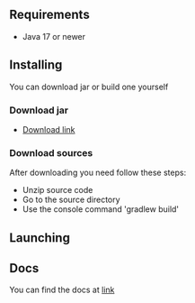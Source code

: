 ## Requirements
  - Java 17 or newer
## Installing
  You can download jar or build one yourself
### Download jar
  - [Download link]()
### Download sources
  After downloading you need follow these steps:
  - Unzip source code
  - Go to the source directory
  - Use the console command 'gradlew build'
## Launching

## Docs
You can find the docs at [link](https://furestry.github.io/FabriqueTest/)